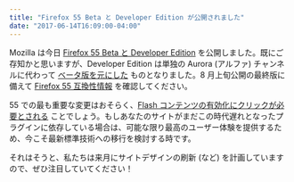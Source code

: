```yaml
---
title: "Firefox 55 Beta と Developer Edition が公開されました"
date: "2017-06-14T16:09:00-04:00"
---
```

Mozilla は今日 [Firefox 55 Beta と Developer Edition](https://www.mozilla.org/firefox/channel/desktop/) を公開しました。既にご存知かと思いますが、Developer Edition は単独の Aurora (アルファ) チャンネルに代わって [ベータ版を元にした](https://www.fxsitecompat.dev/ja/blog/2017/firefox-54-beta-is-out-release-cycle-has-been-shortened/) ものとなりました。8 月上旬公開の最終版に備えて [Firefox 55 互換性情報](https://www.fxsitecompat.dev/ja/releases/55/) を確認してください。

55 での最も重要な変更はおそらく、[Flash コンテンツの有効化にクリックが必要とされる](https://www.fxsitecompat.dev/ja/docs/2017/flash-plug-in-content-now-requires-click-to-activate/) ことでしょう。もしあなたのサイトがまだこの時代遅れとなったプラグインに依存している場合は、可能な限り最高のユーザー体験を提供するため、今こそ最新標準技術への移行を検討する時です。

それはそうと、私たちは来月にサイトデザインの刷新 (など) を計画していますので、ぜひ注目していてください！
